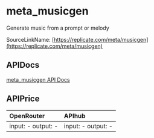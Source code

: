 # meta_musicgen

Generate music from a prompt or melody

SourceLinkName: [https://replicate.com/meta/musicgen](https://replicate.com/meta/musicgen)

## APIDocs

[meta_musicgen API Docs](../apis/meta_musicgen.md)

## APIPrice

| OpenRouter | APIhub |
|:---|:---|
| input: - output: - | input: - output: - |
